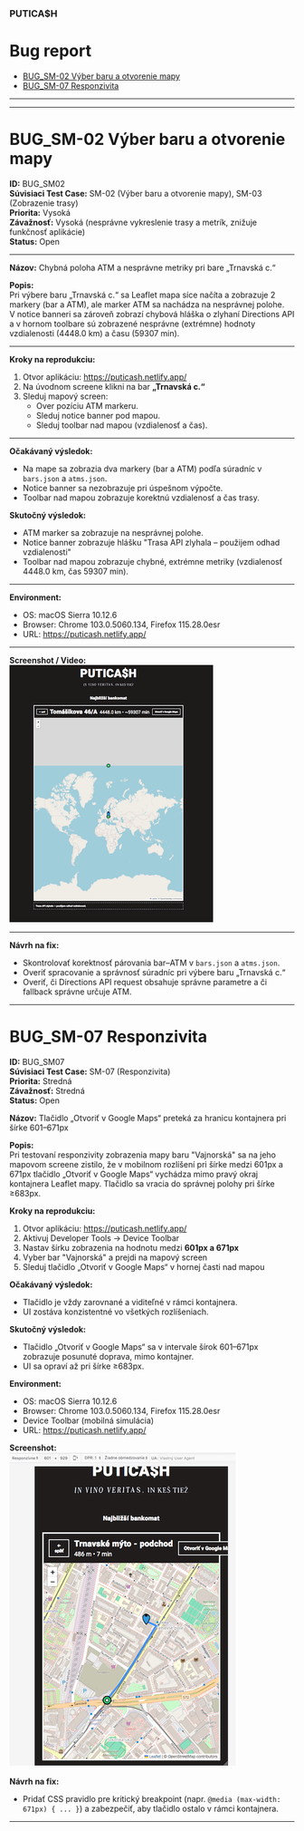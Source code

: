### PUTICA$H


# Bug report

- [BUG_SM-02 Výber baru a otvorenie mapy](#BUG_SM-02)
- [BUG_SM-07 Responzivita](#BUG_SM-07)

---
---

# BUG_SM-02 Výber baru a otvorenie mapy

**ID:** BUG_SM02  
**Súvisiaci Test Case:** SM-02 (Výber baru a otvorenie mapy), SM-03 (Zobrazenie trasy)  
**Priorita:** Vysoká  
**Závažnosť:** Vysoká (nesprávne vykreslenie trasy a metrík, znižuje funkčnosť aplikácie)  
**Status:** Open  

---

**Názov:** 
Chybná poloha ATM a nesprávne metriky pri bare „Trnavská c.“  

**Popis:**  
Pri výbere baru „Trnavská c.“ sa Leaflet mapa síce načíta a zobrazuje 2 markery (bar a ATM), ale marker ATM sa nachádza na nesprávnej polohe.  
V notice banneri sa zároveň zobrazí chybová hláška o zlyhaní Directions API a v hornom toolbare sú zobrazené nesprávne (extrémne) hodnoty vzdialenosti (4448.0 km) a času (59307 min).  

---

**Kroky na reprodukciu:**  
1. Otvor aplikáciu: https://puticash.netlify.app/  
2. Na úvodnom screene klikni na bar **„Trnavská c.“**  
3. Sleduj mapový screen:  
   - Over pozíciu ATM markeru.  
   - Sleduj notice banner pod mapou.  
   - Sleduj toolbar nad mapou (vzdialenosť a čas).  

---

**Očakávaný výsledok:**  
- Na mape sa zobrazia dva markery (bar a ATM) podľa súradníc v `bars.json` a `atms.json`.  
- Notice banner sa nezobrazuje pri úspešnom výpočte.  
- Toolbar nad mapou zobrazuje korektnú vzdialenosť a čas trasy.  

**Skutočný výsledok:**  
- ATM marker sa zobrazuje na nesprávnej polohe.  
- Notice banner zobrazuje hlášku "Trasa API zlyhala – použijem odhad vzdialenosti"
- Toolbar nad mapou zobrazuje chybné, extrémne metriky (vzdialenosť 4448.0 km, čas 59307 min).  

---

**Environment:**  
- OS: macOS Sierra 10.12.6
- Browser: Chrome 103.0.5060.134, Firefox 115.28.0esr
- URL: https://puticash.netlify.app/  

---

**Screenshot / Video:**  
 ![Screenshot](./screenshots/Puticash_BUG_SM02.png) 

---

**Návrh na fix:**  
- Skontrolovať korektnosť párovania bar–ATM v `bars.json` a `atms.json`.  
- Overiť spracovanie a správnosť súradníc pri výbere baru „Trnavská c.“  
- Overiť, či Directions API request obsahuje správne parametre a či fallback správne určuje ATM.  

---

# BUG_SM-07 Responzivita

**ID:** BUG_SM07  
**Súvisiaci Test Case:** SM-07 (Responzivita)  
**Priorita:** Stredná  
**Závažnosť:** Stredná   
**Status:** Open  

**Názov:**
Tlačidlo „Otvoriť v Google Maps“ preteká za hranicu kontajnera pri šírke 601–671px  

**Popis:**  
Pri testovaní responzivity zobrazenia mapy baru "Vajnorská" sa na jeho mapovom screene zistilo, že v mobilnom rozlíšení pri šírke medzi 601px a 671px tlačidlo „Otvoriť v Google Maps“ vychádza mimo pravý okraj kontajnera Leaflet mapy. Tlačidlo sa vracia do správnej polohy pri šírke ≥683px. 

**Kroky na reprodukciu:**  
1. Otvor aplikáciu: https://puticash.netlify.app/  
2. Aktivuj Developer Tools → Device Toolbar  
3. Nastav šírku zobrazenia na hodnotu medzi **601px a 671px**
4. Vyber bar "Vajnorská" a prejdi na mapový screen
5. Sleduj tlačidlo „Otvoriť v Google Maps“ v hornej časti nad mapou

**Očakávaný výsledok:**  
- Tlačidlo je vždy zarovnané a viditeľné v rámci kontajnera.  
- UI zostáva konzistentné vo všetkých rozlíšeniach.  

**Skutočný výsledok:**  
- Tlačidlo „Otvoriť v Google Maps“ sa v intervale šírok 601–671px zobrazuje posunuté doprava, mimo kontajner.  
- UI sa opraví až pri šírke ≥683px.  

**Environment:**  
- OS: macOS Sierra 10.12.6
- Browser: Chrome 103.0.5060.134, Firefox 115.28.0esr
- Device Toolbar (mobilná simulácia)  
- URL: https://puticash.netlify.app/ 

**Screenshot:**  
 ![Screenshot](./screenshots/Puticash_BUG_SM07.png) 

**Návrh na fix:**  
- Pridať CSS pravidlo pre kritický breakpoint (napr. `@media (max-width: 671px) { ... }`) a zabezpečiť, aby tlačidlo ostalo v rámci kontajnera.  

---
  
